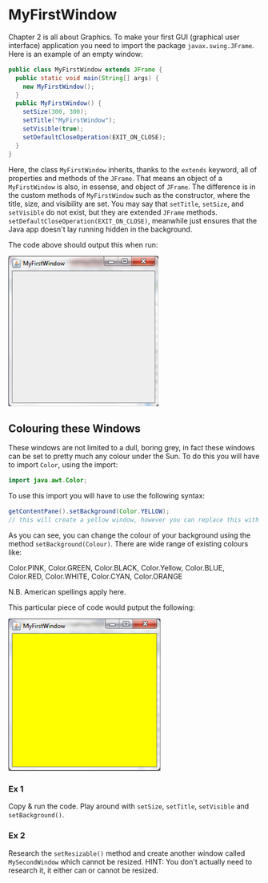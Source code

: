 MyFirstWindow
===

Chapter 2 is all about Graphics. To make your first GUI (graphical user interface) application you need to import the package `javax.swing.JFrame`. Here is an example of an empty window:

```java
public class MyFirstWindow extends JFrame {
  public static void main(String[] args) {
    new MyFirstWindow();
  } 
  public MyFirstWindow() {
    setSize(300, 300);
    setTitle("MyFirstWindow");
    setVisible(true);
    setDefaultCloseOperation(EXIT_ON_CLOSE);
  }
}
```

Here, the class `MyFirstWindow` inherits, thanks to the `extends` keyword, all of properties and methods of the `JFrame`. That means an object of a `MyFirstWindow` is also, in essense, and object of `JFrame`. The difference is in the custom methods of `MyFirstWindow` such as the constructor, where the title, size, and visibility are set. You may say that `setTitle`, `setSize`, and `setVisible` do not exist, but they are extended `JFrame` methods. `setDefaultCloseOperation(EXIT_ON_CLOSE)`, meanwhile just ensures that the Java app doesn't lay running hidden in the background.

The code above should output this when run:

![An empty window](../Images/Chapter-IV/MyFirstWindow/my_first_window.png)

## Colouring these Windows
These windows are not limited to a dull, boring grey, in fact these windows can be set to pretty much any colour under the Sun. To do this you will have to import `Color`, using the import:

```java
import java.awt.Color;
```

To use this import you will have to use the following syntax:

```java
getContentPane().setBackground(Color.YELLOW);
// this will create a yellow window, however you can replace this with other colours.
```

As you can see, you can change the colour of your background using the method `setBackground(Colour)`. There are wide range of existing colours like:

Color.PINK, Color.GREEN, Color.BLACK, Color.Yellow, Color.BLUE, Color.RED, Color.WHITE, Color.CYAN, Color.ORANGE

N.B. American spellings apply here.

This particular piece of code would putput the following:

![Coloured window](../Images/Chapter-IV/MyFirstWindow/coloured_first_window.png)

### Ex 1
Copy & run the code. Play around with `setSize`, `setTitle`, `setVisible` and `setBackground()`.

### Ex 2
Research the `setResizable()` method and create another window called `MySecondWindow` which cannot be resized.
HINT: You don't actually need to research it, it either can or cannot be resized.
